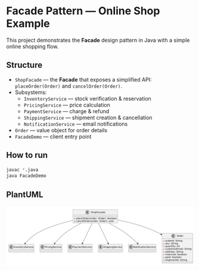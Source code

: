 # Facade Pattern — Online Shop Example

This project demonstrates the **Facade** design pattern in Java with a simple online shopping flow.

## Structure

- `ShopFacade` — the **Facade** that exposes a simplified API: `placeOrder(Order)` and `cancelOrder(Order)`.
- Subsystems:
  - `InventoryService` — stock verification & reservation
  - `PricingService` — price calculation
  - `PaymentService` — charge & refund
  - `ShippingService` — shipment creation & cancellation
  - `NotificationService` — email notifications
- `Order` — value object for order details
- `FacadeDemo` — client entry point

## How to run

```bash
javac *.java
java FacadeDemo
```

## PlantUML

![Facade Pattern Diagram](images/uml.png)
